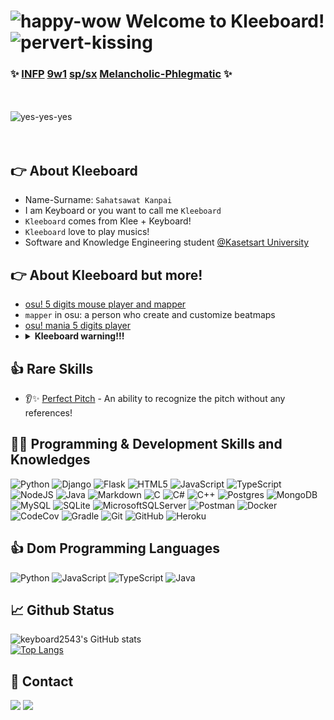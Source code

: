 # ![happy-wow](https://github.com/keyboard2543/keyboard2543/blob/main/happy.png) Welcome to Kleeboard! ![pervert-kissing](https://github.com/keyboard2543/keyboard2543/blob/main/pervert.png)
### ✨ [INFP](https://en.wikipedia.org/wiki/Myers%E2%80%93Briggs_Type_Indicator) [9w1](https://en.wikipedia.org/wiki/Enneagram_of_Personality#Nine_types) [sp/sx](https://en.wikipedia.org/wiki/Enneagram_of_Personality#Instinctual_subtypes) [Melancholic-Phlegmatic](https://en.wikipedia.org/wiki/Four_temperaments) ✨
<br><br>![yes-yes-yes](https://github.com/keyboard2543/keyboard2543/blob/main/jotaro-kujo-yes.gif)<br><br><br>

## 👉 About Kleeboard
- Name-Surname: `Sahatsawat Kanpai`
- I am Keyboard or you want to call me `Kleeboard`
- `Kleeboard` comes from Klee + Keyboard!
- `Kleeboard` love to play musics!
- Software and Knowledge Engineering student [@Kasetsart University](https://www.ku.ac.th/)

## 👉 About Kleeboard but more!
- [osu! 5 digits mouse player and mapper](https://osu.ppy.sh/users/13700777)
- `mapper` in osu: a person who create and customize beatmaps
- [osu! mania 5 digits player](https://osu.ppy.sh/users/13700777/mania)
- <details><summary><b>Kleeboard warning!!!</b></summary><h2>BOOM BOOM BAKUDAN!!!</h2><img src="https://github.com/keyboard2543/keyboard2543/blob/main/kleeboard.jpg"></img></details>

## 👍 Rare Skills
- 👂✨ [Perfect Pitch](https://en.wikipedia.org/wiki/Absolute_pitch) - An ability to recognize the pitch without any references!

## 👨‍💻 Programming & Development Skills and Knowledges
![Python](https://img.shields.io/badge/python-3670A0?style=for-the-badge&logo=python&logoColor=ffdd54)
![Django](https://img.shields.io/badge/django-%23092E20.svg?style=for-the-badge&logo=django&logoColor=white)
![Flask](https://img.shields.io/badge/flask-%23000.svg?style=for-the-badge&logo=flask&logoColor=white)
![HTML5](https://img.shields.io/badge/html5-%23E34F26.svg?style=for-the-badge&logo=html5&logoColor=white)
![JavaScript](https://img.shields.io/badge/javascript-%23323330.svg?style=for-the-badge&logo=javascript&logoColor=%23F7DF1E)
![TypeScript](https://img.shields.io/badge/typescript-%23007ACC.svg?style=for-the-badge&logo=typescript&logoColor=white)
![NodeJS](https://img.shields.io/badge/node.js-6DA55F?style=for-the-badge&logo=node.js&logoColor=white)
![Java](https://img.shields.io/badge/java-%23ED8B00.svg?style=for-the-badge&logo=java&logoColor=white)
![Markdown](https://img.shields.io/badge/markdown-%23000000.svg?style=for-the-badge&logo=markdown&logoColor=white)
![C](https://img.shields.io/badge/c-%2300599C.svg?style=for-the-badge&logo=c&logoColor=white)
![C#](https://img.shields.io/badge/c%23-%23239120.svg?style=for-the-badge&logo=c-sharp&logoColor=white)
![C++](https://img.shields.io/badge/c++-%2300599C.svg?style=for-the-badge&logo=c%2B%2B&logoColor=white)
![Postgres](https://img.shields.io/badge/postgres-%23316192.svg?style=for-the-badge&logo=postgresql&logoColor=white)
![MongoDB](https://img.shields.io/badge/MongoDB-%234ea94b.svg?style=for-the-badge&logo=mongodb&logoColor=white)
![MySQL](https://img.shields.io/badge/mysql-%2300f.svg?style=for-the-badge&logo=mysql&logoColor=white)
![SQLite](https://img.shields.io/badge/sqlite-%2307405e.svg?style=for-the-badge&logo=sqlite&logoColor=white)
![MicrosoftSQLServer](https://img.shields.io/badge/Microsoft%20SQL%20Sever-CC2927?style=for-the-badge&logo=microsoft%20sql%20server&logoColor=white)
![Postman](https://img.shields.io/badge/Postman-FF6C37?style=for-the-badge&logo=postman&logoColor=white)
![Docker](https://img.shields.io/badge/docker-%230db7ed.svg?style=for-the-badge&logo=docker&logoColor=white)
![CodeCov](https://img.shields.io/badge/codecov-%23ff0077.svg?style=for-the-badge&logo=codecov&logoColor=white)
![Gradle](https://img.shields.io/badge/Gradle-02303A.svg?style=for-the-badge&logo=Gradle&logoColor=white)
![Git](https://img.shields.io/badge/git-%23F05033.svg?style=for-the-badge&logo=git&logoColor=white)
![GitHub](https://img.shields.io/badge/github-%23121011.svg?style=for-the-badge&logo=github&logoColor=white)
![Heroku](https://img.shields.io/badge/heroku-%23430098.svg?style=for-the-badge&logo=heroku&logoColor=white)

## 👍 Dom Programming Languages
![Python](https://img.shields.io/badge/python-3670A0?style=for-the-badge&logo=python&logoColor=ffdd54)
![JavaScript](https://img.shields.io/badge/javascript-%23323330.svg?style=for-the-badge&logo=javascript&logoColor=%23F7DF1E)
![TypeScript](https://img.shields.io/badge/typescript-%23007ACC.svg?style=for-the-badge&logo=typescript&logoColor=white)
![Java](https://img.shields.io/badge/java-%23ED8B00.svg?style=for-the-badge&logo=java&logoColor=white)

## 📈 Github Status
![keyboard2543's GitHub stats](https://github-readme-stats.vercel.app/api?username=keyboard2543&theme=github_dark&show_icons=true)<br>
[![Top Langs](https://github-readme-stats.vercel.app/api/top-langs/?username=keyboard2543&layout=compact&theme=github_dark)](https://github.com/anuraghazra/github-readme-stats)


## 🤝 Contact
<a target="_blank" href="mailto:keyboard2543@gmail.com"><img src="https://img.shields.io/badge/-Gmail-D14836?style=for-the-badge&logo=Gmail&logoColor=white"></img></a>
<a target="_blank" href="https://discordapp.com/users/283154244297555970"><img src="https://img.shields.io/badge/kleeboard%237195-%237289DA.svg?style=for-the-badge&logo=discord&logoColor=white"></img></a>
